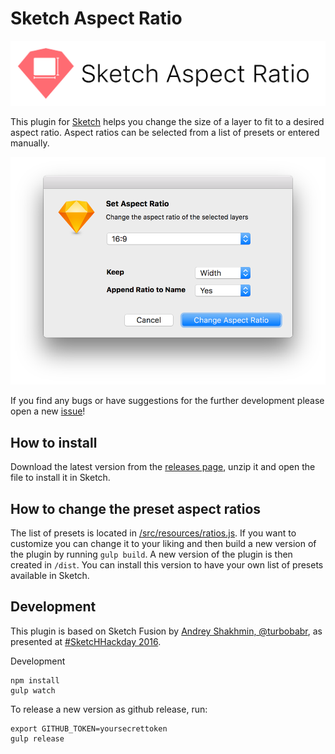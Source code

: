 # Sketch Aspect Ratio

![Sketch Aspect Ratio](images/sketch-aspect-ratio.png)

This plugin for [Sketch](https://www.sketchapp.com) helps you change the size of a layer to fit to a desired aspect ratio. Aspect ratios can be selected from a list of presets or entered manually.

![Sketch Aspect Ratio Dialog](images/set-aspect-ratio-dialog.png)

If you find any bugs or have suggestions for the further development please open a new [issue](https://github.com/preciousforever/sketch-aspect-ratio/issues)!

## How to install

Download the latest version from the [releases page](https://github.com/preciousforever/sketch-aspect-ratio/releases), unzip it and open the file to install it in Sketch.

## How to change the preset aspect ratios

The list of presets is located in [/src/resources/ratios.js](/resources/ratios.js). If you want to customize you can change it to your liking and then build a new version of the plugin by running `gulp build`. A new version of the plugin is then created in `/dist`. You can install this version to have your own list of presets available in Sketch.

## Development

This plugin is based on Sketch Fusion by [Andrey Shakhmin, @turbobabr](https://github.com/turbobabr), as presented at [#SketcHHackday 2016](http://designtoolshackday.com).

Development

```
npm install
gulp watch
```

To release a new version as github release, run:

```
export GITHUB_TOKEN=yoursecrettoken
gulp release
```

